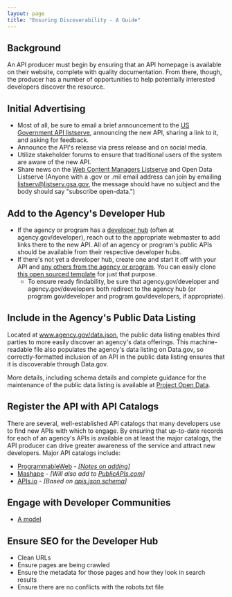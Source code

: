 ```yaml
---
layout: page
title: "Ensuring Discoverability - A Guide"
---
```


## Background

An API producer must begin by ensuring that an API homepage is available on their website, complete with quality documentation.  From there, though, the producer has a number of opportunities to help potentially interested developers discover the resource.  

## Initial Advertising

* Most of all, be sure to email a brief announcement to the [US Government API listserve](https://groups.google.com/forum/?nomobile=true#!forum/us-government-apis), announcing the new API, sharing a link to it, and asking for feedback.  
* Announce the API's release via press release and on social media.  
* Utilize stakeholder forums to ensure that traditional users of the system are aware of the new API.  
* Share news on the [Web Content Managers Listserve](http://www.digitalgov.gov/communities/web-managers-forum/web-content-managers-listserv/) and Open Data Listserve (Anyone with a .gov or .mil email address can join by emailing listserv@listserv.gsa.gov, the message should have no subject and the body should say "subscribe open-data.")

## Add to the Agency's Developer Hub
* If the agency or program has a [developer hub](http://18f.github.io/API-All-the-X/pages/developer_hubs) (often at agency.gov/developer), reach out to the appropriate webmaster to add links there to the new API.  All of an agency or program's public APIs should be available from their respective developer hubs.  
* If there's not yet a developer hub, create one and start it off with your API and [any others from the agency or program](http://18f.github.io/API-All-the-X/pages/individual_apis).  You can easily clone [this open sourced template](https://github.com/USG-Website-Templates/developer-hub) for just that purpose.  
  * To ensure ready findability, be sure that agency.gov/developer and agency.gov/developers both redirect to the agency hub (or program.gov/developer and program.gov/developers, if appropriate).  

## Include in the Agency's Public Data Listing 

Located at www.agency.gov/data.json, the public data listing enables third parties to more easily discover an agency's data offerings.  This machine-readable file also populates the agency's data listing on Data.gov, so correctly-formatted inclusion of an API in the public data listing ensures that it is discoverable through Data.gov.  

More details, including schema details and complete guidance for the maintenance of the public data listing is available at [Project Open Data](http://project-open-data.github.io).  

## Register the API with API Catalogs

There are several, well-established API catalogs that many developers use to find new APIs with which to engage.  By ensuring that up-to-date records for each of an agency's APIs is available on at least the major catalogs, the API producer can drive greater awareness of the service and attract new developers.  Major API catalogs include: 

* [ProgrammableWeb](http://www.programmableweb.com/apis/directory) - *[[Notes on adding](https://groups.google.com/d/msg/us-government-apis/6liPMum-qjU/EbJg-Cn8DtMJ)]*
* [Mashape](http://www.mashape.com/explore) - *[Will also add to [PublicAPIs.com](http://www.publicapis.com/)]*
* [APIs.io](http://apis.io/) - *[Based on [apis.json schema](http://apisjson.org/)]*

## Engage with Developer Communities 

* [A model](http://18f.github.io/API-All-the-X/pages/developer_engagement-a_model)

## Ensure SEO for the Developer Hub

* Clean URLs
* Ensure pages are being crawled
* Ensure the metadata for those pages and how they look in search results 
* Ensure there are no conflicts with the robots.txt file


